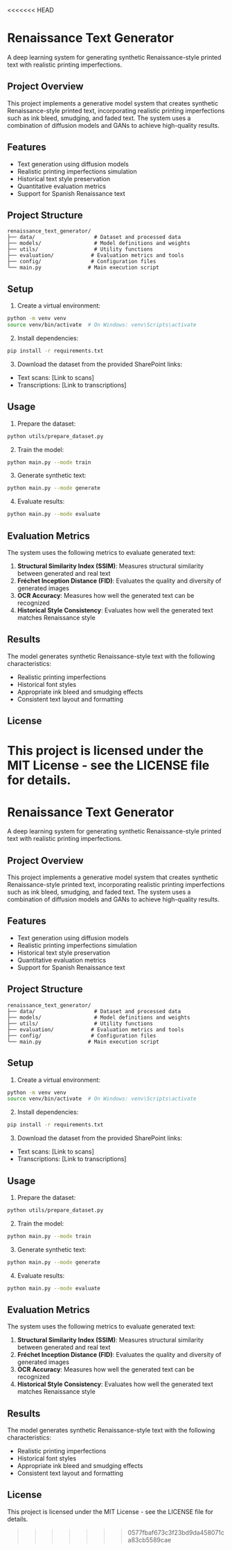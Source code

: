<<<<<<< HEAD
# Renaissance Text Generator

A deep learning system for generating synthetic Renaissance-style printed text with realistic printing imperfections.

## Project Overview

This project implements a generative model system that creates synthetic Renaissance-style printed text, incorporating realistic printing imperfections such as ink bleed, smudging, and faded text. The system uses a combination of diffusion models and GANs to achieve high-quality results.

## Features

- Text generation using diffusion models
- Realistic printing imperfections simulation
- Historical text style preservation
- Quantitative evaluation metrics
- Support for Spanish Renaissance text

## Project Structure

```
renaissance_text_generator/
├── data/                   # Dataset and processed data
├── models/                 # Model definitions and weights
├── utils/                  # Utility functions
├── evaluation/            # Evaluation metrics and tools
├── config/                # Configuration files
└── main.py               # Main execution script
```

## Setup

1. Create a virtual environment:

```bash
python -m venv venv
source venv/bin/activate  # On Windows: venv\Scripts\activate
```

2. Install dependencies:

```bash
pip install -r requirements.txt
```

3. Download the dataset from the provided SharePoint links:

- Text scans: [Link to scans]
- Transcriptions: [Link to transcriptions]

## Usage

1. Prepare the dataset:

```bash
python utils/prepare_dataset.py
```

2. Train the model:

```bash
python main.py --mode train
```

3. Generate synthetic text:

```bash
python main.py --mode generate
```

4. Evaluate results:

```bash
python main.py --mode evaluate
```

## Evaluation Metrics

The system uses the following metrics to evaluate generated text:

1. **Structural Similarity Index (SSIM)**: Measures structural similarity between generated and real text
2. **Fréchet Inception Distance (FID)**: Evaluates the quality and diversity of generated images
3. **OCR Accuracy**: Measures how well the generated text can be recognized
4. **Historical Style Consistency**: Evaluates how well the generated text matches Renaissance style

## Results

The model generates synthetic Renaissance-style text with the following characteristics:

- Realistic printing imperfections
- Historical font styles
- Appropriate ink bleed and smudging effects
- Consistent text layout and formatting

## License

This project is licensed under the MIT License - see the LICENSE file for details.
=======
# Renaissance Text Generator

A deep learning system for generating synthetic Renaissance-style printed text with realistic printing imperfections.

## Project Overview

This project implements a generative model system that creates synthetic Renaissance-style printed text, incorporating realistic printing imperfections such as ink bleed, smudging, and faded text. The system uses a combination of diffusion models and GANs to achieve high-quality results.

## Features

- Text generation using diffusion models
- Realistic printing imperfections simulation
- Historical text style preservation
- Quantitative evaluation metrics
- Support for Spanish Renaissance text

## Project Structure

```
renaissance_text_generator/
├── data/                   # Dataset and processed data
├── models/                 # Model definitions and weights
├── utils/                  # Utility functions
├── evaluation/            # Evaluation metrics and tools
├── config/                # Configuration files
└── main.py               # Main execution script
```

## Setup

1. Create a virtual environment:

```bash
python -m venv venv
source venv/bin/activate  # On Windows: venv\Scripts\activate
```

2. Install dependencies:

```bash
pip install -r requirements.txt
```

3. Download the dataset from the provided SharePoint links:

- Text scans: [Link to scans]
- Transcriptions: [Link to transcriptions]

## Usage

1. Prepare the dataset:

```bash
python utils/prepare_dataset.py
```

2. Train the model:

```bash
python main.py --mode train
```

3. Generate synthetic text:

```bash
python main.py --mode generate
```

4. Evaluate results:

```bash
python main.py --mode evaluate
```

## Evaluation Metrics

The system uses the following metrics to evaluate generated text:

1. **Structural Similarity Index (SSIM)**: Measures structural similarity between generated and real text
2. **Fréchet Inception Distance (FID)**: Evaluates the quality and diversity of generated images
3. **OCR Accuracy**: Measures how well the generated text can be recognized
4. **Historical Style Consistency**: Evaluates how well the generated text matches Renaissance style

## Results

The model generates synthetic Renaissance-style text with the following characteristics:

- Realistic printing imperfections
- Historical font styles
- Appropriate ink bleed and smudging effects
- Consistent text layout and formatting

## License

This project is licensed under the MIT License - see the LICENSE file for details.
>>>>>>> 0577fbaf673c3f23bd9da458071ca83cb5589cae
